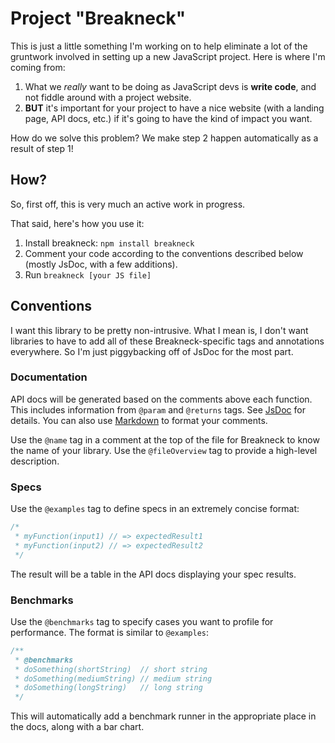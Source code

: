 Project "Breakneck"
===================

This is just a little something I'm working on to help eliminate a lot of the gruntwork involved in setting up a new JavaScript project. Here is where I'm coming from:

1. What we *really* want to be doing as JavaScript devs is **write code**, and not fiddle around with a project website.
2. **BUT** it's important for your project to have a nice website (with a landing page, API docs, etc.) if it's going to have the kind of impact you want.

How do we solve this problem? We make step 2 happen automatically as a result of step 1!

How?
----

So, first off, this is very much an active work in progress.

That said, here's how you use it:

1. Install breakneck: `npm install breakneck`
2. Comment your code according to the conventions described below (mostly JsDoc, with a few additions).
3. Run `breakneck [your JS file]`

Conventions
-----------

I want this library to be pretty non-intrusive. What I mean is, I don't want libraries to have to add all of these Breakneck-specific tags and annotations everywhere. So I'm just piggybacking off of JsDoc for the most part.

### Documentation

API docs will be generated based on the comments above each function. This includes information from `@param` and `@returns` tags. See [JsDoc](http://usejsdoc.org/) for details. You can also use [Markdown](http://daringfireball.net/projects/markdown/) to format your comments.

Use the `@name` tag in a comment at the top of the file for Breakneck to know the name of your library. Use the `@fileOverview` tag to provide a high-level description.

### Specs

Use the `@examples` tag to define specs in an extremely concise format:

```javascript
/*
 * myFunction(input1) // => expectedResult1
 * myFunction(input2) // => expectedResult2
 */
```

The result will be a table in the API docs displaying your spec results.

### Benchmarks

Use the `@benchmarks` tag to specify cases you want to profile for performance. The format is similar to `@examples`:

```javascript
/**
 * @benchmarks
 * doSomething(shortString)  // short string
 * doSomething(mediumString) // medium string
 * doSomething(longString)   // long string
 */
```

This will automatically add a benchmark runner in the appropriate place in the docs, along with a bar chart.
